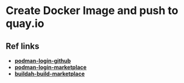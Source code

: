 # Create Docker Image and push to quay.io

## Ref links
  - **[podman-login-github](https://github.com/redhat-actions/podman-login)**
  - **[podman-login-marketplace](https://github.com/marketplace/actions/podman-login)**
  - **[buildah-build-marketplace](https://github.com/marketplace/actions/buildah-build)**